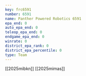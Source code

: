 ```yaml
---
key: frc6591
number: 6591
name: Panther Powered Robotics 6591
epa_end: 0
auto_epa_end: 0
teleop_epa_end: 0
endgame_epa_end: 0
winrate: 0
district_epa_rank: 0
district_epa_percentile: 0
type: Team
---
```

[[2025mibkn]]
[[2025mimas]]
